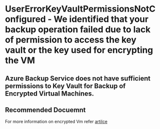 <properties
	pageTitle="UserErrorKeyVaultPermissionsNotConfigured"
	description="UserErrorKeyVaultPermissionsNotConfigured"
	infoBubbleText="Azure Backup Service does not have sufficient permissions to Key Vault for Backup of Encrypted Virtual Machines."
	service="microsoft.recoveryservices"
	resource="backup"
	authors="srinathv"
	ms.author="srinathv"
  displayOrder=""
	articleId="azurebackup-crc-usererrorkeyvaultpermissionsnotconfigured"
	diagnosticScenario="azurebackup-crc-usererrorkeyvaultpermissionsnotconfigured"
	selfHelpType="diagnostics"
	supportTopicIds="32553276,32553277,32553297,32553299"
	resourceTags=""
	productPesIds="15207"
	cloudEnvironments="public"
/>

# UserErrorKeyVaultPermissionsNotConfigured - We identified that your backup operation failed due to lack of permission to access the key vault or the key used for encrypting the VM

<!--issueDescription-->
## **Azure Backup Service does not have sufficient permissions to Key Vault for Backup of Encrypted Virtual Machines.**
<!--/issueDescription-->

## **Recommended Docuemnt**
For more information on encrypted Vm refer [artilce](https://docs.microsoft.com/azure/backup/backup-azure-vms-encryption#encryption-support)
